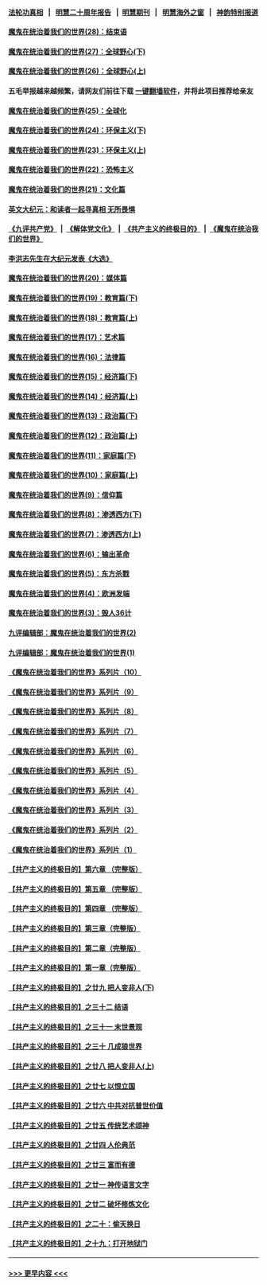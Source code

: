 #### [法轮功真相](https://github.com/gfw-breaker/truth/blob/master/README.md?t=0) &nbsp;&nbsp;|&nbsp;&nbsp; [明慧二十周年报告](https://github.com/gfw-breaker/mh-reports/blob/master/README.md?t=0) &nbsp;&nbsp;|&nbsp;&nbsp;[明慧期刊](https://github.com/gfw-breaker/mh-qikan) &nbsp;&nbsp;|&nbsp;&nbsp; [明慧海外之窗](https://github.com/gfw-breaker/mh-news/blob/master/README.md?t=0) &nbsp;&nbsp;|&nbsp;&nbsp; [神韵特别报道](https://github.com/gfw-breaker/mh-news/blob/master/shenyun.md?t=0)
#### [魔鬼在统治着我们的世界(28)：结束语](../pages/nsc422/n10936246.md?t=07192301) 
#### [魔鬼在统治着我们的世界(27)：全球野心(下)](../pages/nsc422/n10928319.md?t=07192301) 
#### [魔鬼在统治着我们的世界(26)：全球野心(上)](../pages/nsc422/n10900318.md?t=07192301) 
#### 五毛举报越来越频繁，请网友们前往下载 [一键翻墙软件](https://github.com/gfw-breaker/ssr-accounts)，并将此项目推荐给亲友
#### [魔鬼在统治着我们的世界(25)：全球化](../pages/nsc422/n10788205.md?t=07192301) 
#### [魔鬼在统治着我们的世界(24)：环保主义(下)](../pages/nsc422/n10695307.md?t=07192301) 
#### [魔鬼在统治着我们的世界(23)：环保主义(上)](../pages/nsc422/n10688613.md?t=07192301) 
#### [魔鬼在统治着我们的世界(22)：恐怖主义](../pages/nsc422/n10614727.md?t=07192301) 
#### [魔鬼在统治着我们的世界(21)：文化篇](../pages/nsc422/n10597706.md?t=07192301) 
#### [英文大纪元：和读者一起寻真相 无所畏惧](../pages/nsc422/n12542027.md?t=07192301) 
#### [《九评共产党》](https://github.com/begood0513/9ping.md/blob/master/README.md) &nbsp;|&nbsp; [《解体党文化》](../../../../jtdwh.md/blob/master/README.md)  &nbsp;|&nbsp; [《共产主义的终极目的》](../../../../gczydzjmd.md/blob/master/README.md) &nbsp;|&nbsp; [《魔鬼在统治我们的世界》](../../../../mgztzwmdsj.md/blob/master/README.md) 
#### [李洪志先生在大纪元发表《大选》](../pages/nsc422/n12534746.md?t=07192301) 
#### [魔鬼在统治着我们的世界(20)：媒体篇](../pages/nsc422/n10586579.md?t=07192301) 
#### [魔鬼在统治着我们的世界(19)：教育篇(下)](../pages/nsc422/n10564808.md?t=07192301) 
#### [魔鬼在统治着我们的世界(18)：教育篇(上)](../pages/nsc422/n10526970.md?t=07192301) 
#### [魔鬼在统治着我们的世界(17)：艺术篇](../pages/nsc422/n10499093.md?t=07192301) 
#### [魔鬼在统治着我们的世界(16)：法律篇](../pages/nsc422/n10485969.md?t=07192301) 
#### [魔鬼在统治着我们的世界(15)：经济篇(下)](../pages/nsc422/n10469975.md?t=07192301) 
#### [魔鬼在统治着我们的世界(14)：经济篇(上)](../pages/nsc422/n10457370.md?t=07192301) 
#### [魔鬼在统治着我们的世界(13)：政治篇(下)](../pages/nsc422/n10448270.md?t=07192301) 
#### [魔鬼在统治着我们的世界(12)：政治篇(上)](../pages/nsc422/n10444576.md?t=07192301) 
#### [魔鬼在统治着我们的世界(11)：家庭篇(下)](../pages/nsc422/n10440961.md?t=07192301) 
#### [魔鬼在统治着我们的世界(10)：家庭篇(上)](../pages/nsc422/n10435448.md?t=07192301) 
#### [魔鬼在统治着我们的世界(9)：信仰篇](../pages/nsc422/n10432159.md?t=07192301) 
#### [魔鬼在统治着我们的世界(8)：渗透西方(下)](../pages/nsc422/n10429603.md?t=07192301) 
#### [魔鬼在统治着我们的世界(7)：渗透西方(上)](../pages/nsc422/n10426013.md?t=07192301) 
#### [魔鬼在统治着我们的世界(6)：输出革命](../pages/nsc422/n10421536.md?t=07192301) 
#### [魔鬼在统治着我们的世界(5)：东方杀戮](../pages/nsc422/n10417707.md?t=07192301) 
#### [魔鬼在统治着我们的世界(4)：欧洲发端](../pages/nsc422/n10414890.md?t=07192301) 
#### [魔鬼在统治着我们的世界(3)：毁人36计](../pages/nsc422/n10411583.md?t=07192301) 
#### [九评编辑部：魔鬼在统治着我们的世界(2)](../pages/nsc422/n10410036.md?t=07192301) 
#### [九评编辑部：魔鬼在统治着我们的世界(1)](../pages/nsc422/n10406825.md?t=07192301) 
#### [《魔鬼在统治着我们的世界》系列片（10）](../pages/nsc422/n12292670.md?t=07192301) 
#### [《魔鬼在统治着我们的世界》系列片（9）](../pages/nsc422/n12290859.md?t=07192301) 
#### [《魔鬼在统治着我们的世界》系列片（8）](../pages/nsc422/n12287445.md?t=07192301) 
#### [《魔鬼在统治着我们的世界》系列片（7）](../pages/nsc422/n12283425.md?t=07192301) 
#### [《魔鬼在统治着我们的世界》系列片（6）](../pages/nsc422/n12282314.md?t=07192301) 
#### [《魔鬼在统治着我们的世界》系列片（5）](../pages/nsc422/n12281419.md?t=07192301) 
#### [《魔鬼在统治着我们的世界》系列片（4）](../pages/nsc422/n12274024.md?t=07192301) 
#### [《魔鬼在统治着我们的世界》系列片（3）](../pages/nsc422/n12271322.md?t=07192301) 
#### [《魔鬼在统治着我们的世界》系列片（2）](../pages/nsc422/n12269049.md?t=07192301) 
#### [《魔鬼在统治着我们的世界》系列片（1）](../pages/nsc422/n12267575.md?t=07192301) 
#### [【共产主义的终极目的】第六章 （完整版）](../pages/nsc422/n11428913.md?t=07192301) 
#### [【共产主义的终极目的】第五章 （完整版）](../pages/nsc422/n11428912.md?t=07192301) 
#### [【共产主义的终极目的】第四章 （完整版）](../pages/nsc422/n11428907.md?t=07192301) 
#### [【共产主义的终极目的】第三章（完整版）](../pages/nsc422/n11428848.md?t=07192301) 
#### [【共产主义的终极目的】第二章（完整版）](../pages/nsc422/n11428831.md?t=07192301) 
#### [【共产主义的终极目的】第一章（完整版）](../pages/nsc422/n11417651.md?t=07192301) 
#### [【共产主义的终极目的】之廿九 把人变非人(下)](../pages/nsc422/n11344140.md?t=07192301) 
#### [【共产主义的终极目的】之三十二 结语](../pages/nsc422/n11360535.md?t=07192301) 
#### [【共产主义的终极目的】之三十一 末世景观](../pages/nsc422/n11351129.md?t=07192301) 
#### [【共产主义的终极目的】之三十 几成狼世界](../pages/nsc422/n11348280.md?t=07192301) 
#### [【共产主义的终极目的】之廿八 把人变非人(上)](../pages/nsc422/n11340492.md?t=07192301) 
#### [【共产主义的终极目的】之廿七 以恨立国](../pages/nsc422/n11336944.md?t=07192301) 
#### [【共产主义的终极目的】之廿六 中共对抗普世价值](../pages/nsc422/n11324785.md?t=07192301) 
#### [【共产主义的终极目的】之廿五 传统艺术颂神](../pages/nsc422/n11296396.md?t=07192301) 
#### [【共产主义的终极目的】之廿四 人伦典范](../pages/nsc422/n11296397.md?t=07192301) 
#### [【共产主义的终极目的】之廿三 富而有德](../pages/nsc422/n11283598.md?t=07192301) 
#### [【共产主义的终极目的】之廿一 神传语言文字](../pages/nsc422/n11263265.md?t=07192301) 
#### [【共产主义的终极目的】之廿二 破坏修炼文化](../pages/nsc422/n11245728.md?t=07192301) 
#### [【共产主义的终极目的】之二十：偷天换日](../pages/nsc422/n11238846.md?t=07192301) 
#### [【共产主义的终极目的】之十九：打开地狱门](../pages/nsc422/n11206376.md?t=07192301) 

----
#### [ >>> 更早内容 <<< ](../indexes/nsc422-earlier.md)
